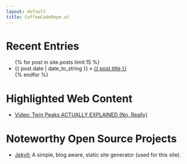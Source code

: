 ```yaml
---
layout: default
title: CoffeeCodeRepe.at
---
```


<div id="home">
  <h1>Recent Entries</h1>
  <ul class="posts">
    {% for post in site.posts limit:15 %}
      <li><span>{{ post.date | date_to_string }}</span> &raquo; <a href="{{ post.url }}">{{ post.title }}</a></li>
    {% endfor %}
  </ul>

  <h1>Highlighted Web Content</h1>
  <ul class="posts">
    <li><a href="https://www.youtube.com/watch?v=7AYnF5hOhuM">Video: Twin Peaks ACTUALLY EXPLAINED (No, Really)</a></li>
  </ul>

  <h1>Noteworthy Open Source Projects</h1>
  <ul class="posts">
    <li><a href="http://github.com/jekyll/jekyll/">Jekyll:</a> A simple, blog aware, static site generator (used for this site).</li>
  </ul>
</div>

